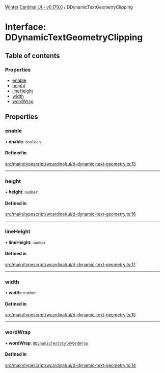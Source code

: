 [Winter Cardinal UI - v0.179.0](../index.md) / DDynamicTextGeometryClipping

# Interface: DDynamicTextGeometryClipping

## Table of contents

### Properties

- [enable](DDynamicTextGeometryClipping.md#enable)
- [height](DDynamicTextGeometryClipping.md#height)
- [lineHeight](DDynamicTextGeometryClipping.md#lineheight)
- [width](DDynamicTextGeometryClipping.md#width)
- [wordWrap](DDynamicTextGeometryClipping.md#wordwrap)

## Properties

### enable

• **enable**: `boolean`

#### Defined in

[src/main/typescript/wcardinal/ui/d-dynamic-text-geometry.ts:13](https://github.com/winter-cardinal/winter-cardinal-ui/blob/v0.179.0/src/main/typescript/wcardinal/ui/d-dynamic-text-geometry.ts#L13)

___

### height

• **height**: `number`

#### Defined in

[src/main/typescript/wcardinal/ui/d-dynamic-text-geometry.ts:16](https://github.com/winter-cardinal/winter-cardinal-ui/blob/v0.179.0/src/main/typescript/wcardinal/ui/d-dynamic-text-geometry.ts#L16)

___

### lineHeight

• **lineHeight**: `number`

#### Defined in

[src/main/typescript/wcardinal/ui/d-dynamic-text-geometry.ts:17](https://github.com/winter-cardinal/winter-cardinal-ui/blob/v0.179.0/src/main/typescript/wcardinal/ui/d-dynamic-text-geometry.ts#L17)

___

### width

• **width**: `number`

#### Defined in

[src/main/typescript/wcardinal/ui/d-dynamic-text-geometry.ts:15](https://github.com/winter-cardinal/winter-cardinal-ui/blob/v0.179.0/src/main/typescript/wcardinal/ui/d-dynamic-text-geometry.ts#L15)

___

### wordWrap

• **wordWrap**: [`DDynamicTextStyleWordWrap`](../index.md#ddynamictextstylewordwrap)

#### Defined in

[src/main/typescript/wcardinal/ui/d-dynamic-text-geometry.ts:14](https://github.com/winter-cardinal/winter-cardinal-ui/blob/v0.179.0/src/main/typescript/wcardinal/ui/d-dynamic-text-geometry.ts#L14)
